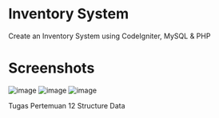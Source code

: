 # Inventory System

Create an Inventory System using CodeIgniter, MySQL &amp; PHP

# Screenshots

![image](https://user-images.githubusercontent.com/73758793/120904841-8e420a80-c678-11eb-9a18-6794990243fc.png)
![image](https://user-images.githubusercontent.com/73758793/120904851-a580f800-c678-11eb-8798-24da5004121a.png)
![image](https://user-images.githubusercontent.com/73758793/120903678-baa65880-c671-11eb-8a89-ad1152aeeb9f.png)

Tugas Pertemuan 12 Structure Data
